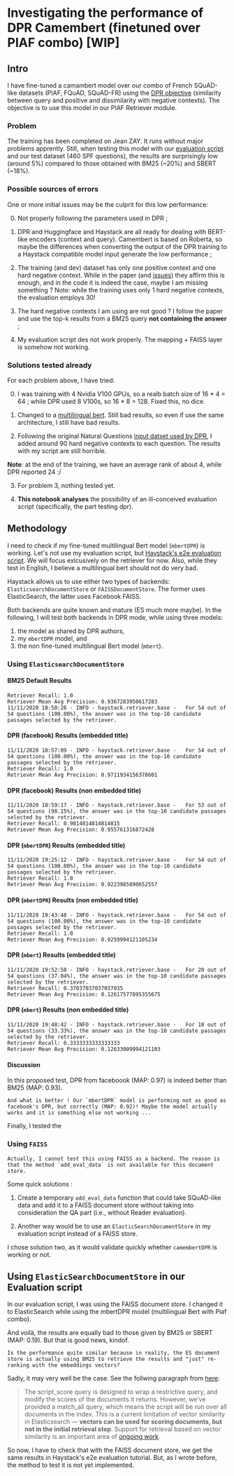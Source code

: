 # Investigating the performance of DPR Camembert (finetuned over PIAF combo) [WIP]

## Intro

I have fine-tuned a camambert model over our combo of French SQuAD-like datasets (PIAF, FQuAD, SQuAD-FR) using the [DPR objective](https://arxiv.org/abs/2004.04906) (similarity between query and positive and dissimilarity with negative contexts). The objective is to use this model in our PIAF Retriever module. 

### Problem 

The training has been completed on Jean ZAY. It runs without major problems apprently. Still, when testing this model with our [evaluation script](https://github.com/etalab-ia/piaf-ml/blob/master/src/evaluation/retriever_25k_eval.py) and our test dataset (460 SPF questions), the results are surprisingly low (around 5%) compared to those obtained with BM25 (~20%) and SBERT (~18%).

### Possible sources of errors

One or more initial issues may be the culprit for this low performance: 

0. Not properly following the parameters used in DPR ;

1. DPR and Huggingface and Haystack are all ready for dealing with BERT-like encoders (context and query). Camembert is based on Roberta, so maybe the differences when converting the output of the DPR training to a Haystack compatible model input generate the low performance ;

2. The training (and dev) dataset has only one positive context and one hard negative context. While in the paper (and [issues](https://github.com/facebookresearch/DPR/issues/42)) they affirm this is enough, and in the code it is indeed the case, maybe I am missing something ? Note: while the training uses only 1 hard negative contexts, the evaluation employs 30!

3. The hard negative contexts I am using are not good ? I follow the paper and use the top-k results from a BM25 query **not containing the answer** ;

4. My evaluation script des not work properly. The mapping + FAISS layer is somehow not working.



### Solutions tested already

For each problem above, I have tried:

0. I was training with 4 Nvidia V100 GPUs, so a realb batch size of 16 * 4 = 64 ; while DPR used 8 V100s, so 16 * 8 = 128. Fixed this, no dice.

1. Changed to a [multilingual bert](https://huggingface.co/bert-base-multilingual-uncased). Still bad results, so even if use the same architecture, I still have bad results.
2. Following the original Natural Questions [input datset used by DPR](https://dl.fbaipublicfiles.com/dpr/data/retriever/biencoder-nq-train.json.gz), I added around 90 hard negative contexts to each question. The results with my script are still horrible. 

**Note**: at the end of the training, we have an average rank of about 4, while DPR reported 24 :/ 


3. For problem 3, nothing tested yet.

4. **This notebook analyses** the possibility of an ill-conceived evaluation script (specifically, the part testing dpr).

## Methodology

I need to check if my fine-tuned multilingual Bert model (`mbertDPR`) is working. Let's not use my evaluation script, but [Haystack's e2e evaluation script](https://github.com/deepset-ai/haystack/blob/master/tutorials/Tutorial5_Evaluation.ipynb). We will focus exlcusively on the retriever for now. Also, while they test in English, I believe a multilingual bert should not do very bad. 

Haystack allows us to use either two types of backends: `ElasticsearchDocumentStore` or `FAISSDocumentStore`.
The former uses ElasticSearch, the latter uses Facebook FAISS.

Both backends are quite known and mature (ES much more maybe). In the following, I will test both backends in DPR mode, while using three models: 

1. the model as shared by DPR authors,
2. my `mbertDPR` model, and
3. the non fine-tuned multilingual Bert model (`mbert`).

### Using `ElasticsearchDocumentStore`

#### BM25 Default Results

```
Retriever Recall: 1.0
Retriever Mean Avg Precision: 0.9367283950617283
11/11/2020 18:50:26 - INFO - haystack.retriever.base -   For 54 out of 54 questions (100.00%), the answer was in the top-10 candidate passages selected by the retriever.

```

#### DPR (facebook) Results (embedded title)
```
11/11/2020 18:57:09 - INFO - haystack.retriever.base -   For 54 out of 54 questions (100.00%), the answer was in the top-10 candidate passages selected by the retriever.
Retriever Recall: 1.0
Retriever Mean Avg Precision: 0.9711934156378601
```

#### DPR (facebook) Results (non embedded title)
```
11/11/2020 18:59:17 - INFO - haystack.retriever.base -   For 53 out of 54 questions (98.15%), the answer was in the top-10 candidate passages selected by the retriever.
Retriever Recall: 0.9814814814814815
Retriever Mean Avg Precision: 0.955761316872428 
```


#### DPR (`mbertDPR`) Results (embedded title)

```
11/11/2020 19:25:12 - INFO - haystack.retriever.base -   For 54 out of 54 questions (100.00%), the answer was in the top-10 candidate passages selected by the retriever.
Retriever Recall: 1.0
Retriever Mean Avg Precision: 0.9223985890652557
```

#### DPR (`mbertDPR`) Results (non embedded title)

```
11/11/2020 19:43:48 - INFO - haystack.retriever.base -   For 54 out of 54 questions (100.00%), the answer was in the top-10 candidate passages selected by the retriever.
Retriever Recall: 1.0
Retriever Mean Avg Precision: 0.9259994121105234
```

#### DPR (`mbert`) Results (embedded title)
```
11/11/2020 19:52:58 - INFO - haystack.retriever.base -   For 20 out of 54 questions (37.04%), the answer was in the top-10 candidate passages selected by the retriever.
Retriever Recall: 0.37037037037037035
Retriever Mean Avg Precision: 0.12617577895355675
```


#### DPR (`mbert`) Results (non embedded title)
```
11/11/2020 19:48:42 - INFO - haystack.retriever.base -   For 18 out of 54 questions (33.33%), the answer was in the top-10 candidate passages selected by the retriever.
Retriever Recall: 0.3333333333333333
Retriever Mean Avg Precision: 0.12633009994121103
```

#### Discussion

In this proposed test, DPR from faceboook (MAP: 0.97) is indeed better than BM25 (MAP: 0.93). 

```{attention}
And what is better ! Our `mbertDPR` model is performing not as good as facebook's DPR, but correctly (MAP: 0.92)! Maybe the model actually works and it is something else not working ... 
```

Finally, I tested the 



### Using `FAISS`

```{error}
Actually, I cannot test this using FAISS as a backend. The reason is that the method `add_eval_data` is not available for this document store.
```

Some quick solutions : 
1. Create a temporary `add_eval_data` function that could take SQuAD-like data and add it to a FAISS document store without taking into consideration the QA part (i.e., without Reader evaluation).

2. Another way would be to use an `ElasticSearchDocumentStore` in my evaluation script instead of a FAISS store. 

I chose solution two, as it would validate quickly whether `camembertDPR` is working or not.

## Using `ElasticSearchDocumentStore` in our Evaluation script


In our evaluation script, I was using the FAISS document store. I changed it to ElasticSearch while using the mbertDPR model (multilingual Bert with Piaf combo).

And voilà, the results are equally bad to those given by BM25 or SBERT (MAP: 0.19). But that is good news, kindof.

```{alert}
Is the performance quite similar because in reality, the ES document store is actually using BM25 to retrieve the results and "just" re-ranking with the embeddings vectors? 
```
Sadly, it may very well be the case. See the follwing paragraph from [here](https://www.elastic.co/blog/text-similarity-search-with-vectors-in-elasticsearch):

>The script_score query is designed to wrap a restrictive query, and modify the scores of the documents it returns. However, we’ve provided a match_all query, which means the script will be run over all documents in the index. This is a current limitation of vector similarity in Elasticsearch — **vectors can be used for scoring documents, but not in the initial retrieval step**. Support for retrieval based on vector similarity is an important area of [ongoing work](https://github.com/elastic/elasticsearch/issues/42326). 


So now, I have to check that with the FAISS document store, we get the same results in Haystack's e2e evaluation tutorial. But, as I wrote before, the method to test it is not yet implemented. 


